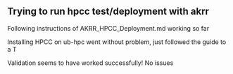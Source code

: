 ## Trying to run hpcc test/deployment with akrr

Following instructions of AKRR_HPCC_Deployment.md working so far

Installing HPCC on ub-hpc went without problem, just followed the guide to a T

Validation seems to have worked successfully! No issues





